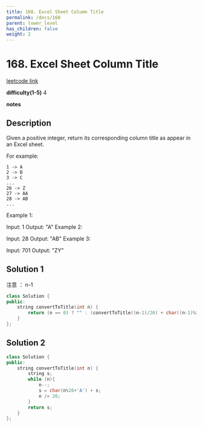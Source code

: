 ```yaml
---
title: 168. Excel Sheet Column Title
permalink: /docs/168
parent: lower_level
has_children: false
weight: 2
---
```

# 168. Excel Sheet Column Title
[leetcode link](https://leetcode.com/problems/excel-sheet-column-title/)

**difficulty(1-5)** 
4

**notes**   


## Description

Given a positive integer, return its corresponding column title as appear in an Excel sheet.

For example:

    1 -> A
    2 -> B
    3 -> C
    ...
    26 -> Z
    27 -> AA
    28 -> AB 
    ...
Example 1:

Input: 1
Output: "A"
Example 2:

Input: 28
Output: "AB"
Example 3:

Input: 701
Output: "ZY"

## Solution 1
注意 ： n-1  
```c++
class Solution {
public:
    string convertToTitle(int n) {
        return (n == 0) ? "" : (convertToTitle((n-1)/26) + char((n-1)%26+'A'));
    }
};
```
## Solution 2
```c++
class Solution {
public:
    string convertToTitle(int n) {
        string s;
        while (n){
            n--;
            s = char(n%26+'A') + s;
            n /= 26;
        }
        return s;
    }
};
```

<!-- 
Default label
{: .label }

Blue label
{: .label .label-blue }

Stable
{: .label .label-green }

New release
{: .label .label-purple }

Coming soon
{: .label .label-yellow }

Deprecated
{: .label .label-red } -->

